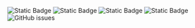 ![Static Badge](https://img.shields.io/badge/blacklists-60-000000) ![Static Badge](https://img.shields.io/badge/blacklisted-3132695-cc0000) ![Static Badge](https://img.shields.io/badge/whitelisted-2243-00CC00) ![Static Badge](https://img.shields.io/badge/streaming_blacklist-28107-000000) ![GitHub issues](https://img.shields.io/github/issues/fabriziosalmi/blacklists)
